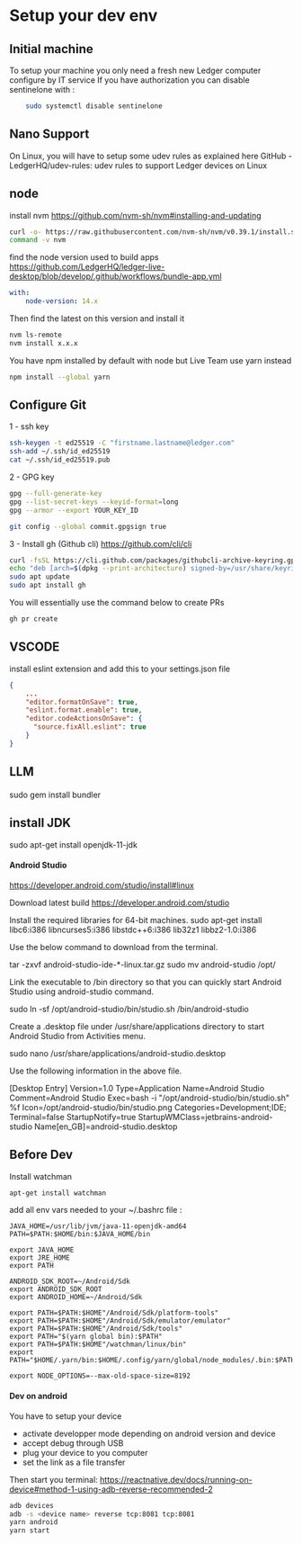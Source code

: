 # Setup your dev env

## Initial machine

To setup your machine you only need a fresh new Ledger computer configure by IT service
If you have authorization you can disable sentinelone with :
```bash
    sudo systemctl disable sentinelone
```

## Nano Support
On Linux, you will have to setup some udev rules as explained here GitHub - LedgerHQ/udev-rules: udev rules to support Ledger devices on Linux 


## node
install nvm
https://github.com/nvm-sh/nvm#installing-and-updating
```bash
curl -o- https://raw.githubusercontent.com/nvm-sh/nvm/v0.39.1/install.sh | bash
command -v nvm
```

find the node version used to build apps
https://github.com/LedgerHQ/ledger-live-desktop/blob/develop/.github/workflows/bundle-app.yml
```yml
with:
    node-version: 14.x
```

Then find the latest on this version and install it
```bash
nvm ls-remote
nvm install x.x.x
```

You have npm installed by default with node but Live Team use yarn instead
```bash
npm install --global yarn
```

## Configure Git

1 - ssh key
```bash
ssh-keygen -t ed25519 -C "firstname.lastname@ledger.com"
ssh-add ~/.ssh/id_ed25519
cat ~/.ssh/id_ed25519.pub 
```

2 - GPG key
```bash
gpg --full-generate-key
gpg --list-secret-keys --keyid-format=long
gpg --armor --export YOUR_KEY_ID

git config --global commit.gpgsign true
```

3 - Install gh (Github cli)
https://github.com/cli/cli
```bash
curl -fsSL https://cli.github.com/packages/githubcli-archive-keyring.gpg | sudo dd of=/usr/share/keyrings/githubcli-archive-keyring.gpg
echo "deb [arch=$(dpkg --print-architecture) signed-by=/usr/share/keyrings/githubcli-archive-keyring.gpg] https://cli.github.com/packages stable main" | sudo tee /etc/apt/sources.list.d/github-cli.list > /dev/null
sudo apt update
sudo apt install gh
```

You will essentially use the command below to create PRs
```bash
gh pr create
```

## VSCODE

install eslint extension
and add this to your settings.json file

```json
{
    ...
    "editor.formatOnSave": true,
    "eslint.format.enable": true,
    "editor.codeActionsOnSave": {
      "source.fixAll.eslint": true
    }
}
```

## LLM

#### 
sudo gem install bundler

## install JDK
sudo apt-get install openjdk-11-jdk

#### Android Studio
https://developer.android.com/studio/install#linux

Download latest build
https://developer.android.com/studio

Install the required libraries for 64-bit machines.
sudo apt-get install libc6:i386 libncurses5:i386 libstdc++6:i386 lib32z1 libbz2-1.0:i386

Use the below command to download from the terminal.

tar -zxvf android-studio-ide-*-linux.tar.gz
sudo mv android-studio /opt/

Link the executable to /bin directory so that you can quickly start Android Studio using android-studio command.

sudo ln -sf /opt/android-studio/bin/studio.sh /bin/android-studio

Create a .desktop file under /usr/share/applications directory to start Android Studio from Activities menu.

sudo nano /usr/share/applications/android-studio.desktop

Use the following information in the above file.

[Desktop Entry]
Version=1.0
Type=Application
Name=Android Studio
Comment=Android Studio
Exec=bash -i "/opt/android-studio/bin/studio.sh" %f
Icon=/opt/android-studio/bin/studio.png
Categories=Development;IDE;
Terminal=false
StartupNotify=true
StartupWMClass=jetbrains-android-studio
Name[en_GB]=android-studio.desktop

## Before Dev
Install watchman
```bash
apt-get install watchman
```

add all env vars needed to your ~/.bashrc file :
```
JAVA_HOME=/usr/lib/jvm/java-11-openjdk-amd64
PATH=$PATH:$HOME/bin:$JAVA_HOME/bin

export JAVA_HOME
export JRE_HOME
export PATH

ANDROID_SDK_ROOT=~/Android/Sdk
export ANDROID_SDK_ROOT
export ANDROID_HOME=~/Android/Sdk

export PATH=$PATH:$HOME"/Android/Sdk/platform-tools"
export PATH=$PATH:$HOME"/Android/Sdk/emulator/emulator"
export PATH=$PATH:$HOME"/Android/Sdk/tools"
export PATH="$(yarn global bin):$PATH"
export PATH=$PATH:$HOME"/watchman/linux/bin"
export PATH="$HOME/.yarn/bin:$HOME/.config/yarn/global/node_modules/.bin:$PATH"

export NODE_OPTIONS=--max-old-space-size=8192
```

#### Dev on android

You have to setup your device
- activate developper mode depending on android version and device
- accept debug through USB
- plug your device to you computer
- set the link as a file transfer

Then start you terminal:
https://reactnative.dev/docs/running-on-device#method-1-using-adb-reverse-recommended-2
```bash
adb devices
adb -s <device name> reverse tcp:8081 tcp:8081
yarn android
yarn start
```